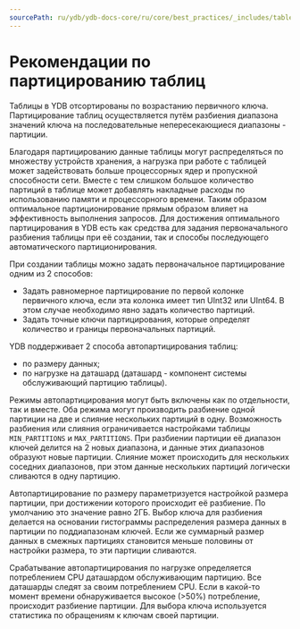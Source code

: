 ```yaml
---
sourcePath: ru/ydb/ydb-docs-core/ru/core/best_practices/_includes/table_sharding.md
---
```

# Рекомендации по партицированию таблиц

Таблицы в YDB отсортированы по возрастанию первичного ключа. Партицирование таблиц осуществляется путём разбиения диапазона значений ключа на последовательные непересекающиеся диапазоны - партиции.

Благодаря партицированию данные таблицы могут распределяться по множеству устройств хранения, а нагрузка при работе с таблицей может задействовать больше процессорных ядер и пропускной способности сети. Вместе с тем слишком большое количество партиций в таблице может добавлять накладные расходы по использованию памяти и процессорного времени. Таким образом оптимальное партиционирование прямым образом влияет на эффективность выполнения запросов. Для достижения оптимального партицирования в YDB есть как средства для задания первоначального разбиения таблицы при её создании, так и способы последующего автоматического партиционирования.

При создании таблицы можно задать первоначальное партицирование одним из 2 способов:
* Задать равномерное партицирование по первой колонке первичного ключа, если эта колонка имеет тип UInt32 или UInt64. В этом случае необходимо явно задать количество партиций.
* Задать точные ключи партицирования, которые определят количество и границы первоначальных партиций.

YDB поддерживает 2 способа автопартицирования таблиц:
* по размеру данных;
* по нагрузке на даташард (даташард - компонент системы обслуживающий партицию таблицы).

Режимы автопартицирования могут быть включены как по отдельности, так и вместе. Оба режима могут производить разбиение одной партиции на две и слияние нескольких партиций в одну. Возможность разбиения или слияния ограничивается настройками таблицы ```MIN_PARTITIONS``` и ```MAX_PARTITIONS```. При разбиении партиции её диапазон ключей делится на 2 новых диапазона, и данные этих диапазонов образуют новые партиции. Слияние может происходить для нескольких соседних диапазонов, при этом данные нескольких партиций логически сливаются в одну партицию.

Автопартицирование по размеру параметризуется настройкой размера партиции, при достижении которого происходит её разбиение. По умолчанию это значение равно 2ГБ. Выбор ключа для разбиения делается на основании гистограммы распределения размера данных в партиции по поддиапазонам ключей. Если же суммарный размер данных в смежных партициях становится меньше половины от настройки размера, то эти партиции сливаются.

Срабатывание автопартицирования по нагрузке определяется потреблением CPU даташардом обслуживающим партицию. Все даташарды следят за своим потреблением CPU. Если в какой-то момент времени обнаруживается высокое (>50%) потребление, происходит разбиение партиции. Для выбора ключа используется статистика по обращениям к ключам своей партиции.
